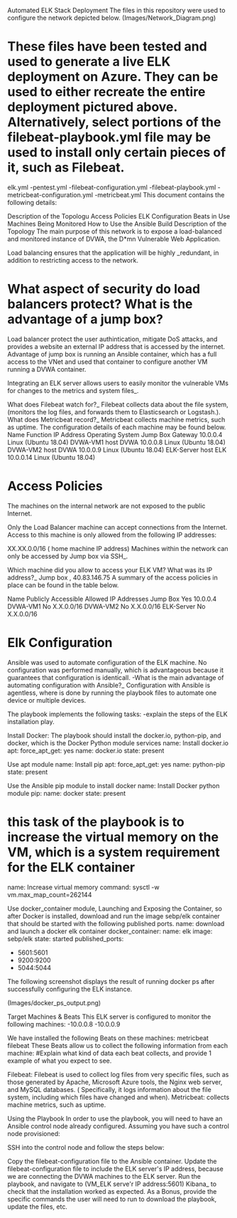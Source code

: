 Automated ELK Stack Deployment
The files in this repository were used to configure the network depicted below. 
(Images/Network_Diagram.png)

# These files have been tested and used to generate a live ELK deployment on Azure. They can be used to either recreate the entire deployment pictured above. Alternatively, select portions of the filebeat-playbook.yml file may be used to install only certain pieces of it, such as Filebeat.

elk.yml -pentest.yml -filebeat-configuration.yml -filebeat-playbook.yml -metricbeat-configuration.yml -metricbeat.yml
This document contains the following details:

Description of the Topologu
Access Policies
ELK Configuration
Beats in Use
Machines Being Monitored
How to Use the Ansible Build
Description of the Topology
The main purpose of this network is to expose a load-balanced and monitored instance of DVWA, the D*mn Vulnerable Web Application.

Load balancing ensures that the application will be highly _redundant, in addition to restricting access to the network.

# What aspect of security do load balancers protect? What is the advantage of a jump box? 
Load balancer protect the user authintication, mitigate DoS attacks, and provides a website an external IP address that is accessed by the internet. 
Advantage of jump box is running an Ansible container, which has a full access to the VNet and used that container to configure another VM running a DVWA container.

Integrating an ELK server allows users to easily monitor the vulnerable VMs for changes to the metrics and system files_.

What does Filebeat watch for?_ 
Filebeat collects data about the file system, (monitors the log files, and forwards them to Elasticsearch or Logstash.).
What does Metricbeat record?_ 
Metricbeat collects machine metrics, such as uptime. 
The configuration details of each machine may be found below.
Name	Function	IP Address	Operating System
Jump Box	Gateway	10.0.0.4	Linux (Ubuntu 18.04)
DVWA-VM1	host DVWA	10.0.0.8	Linux (Ubuntu 18.04)
DVWA-VM2	host DVWA	10.0.0.9	Linux (Ubuntu 18.04)
ELK-Server	host ELK	10.0.0.14	Linux (Ubuntu 18.04)

# Access Policies
The machines on the internal network are not exposed to the public Internet.

Only the Load Balancer machine can accept connections from the Internet. Access to this machine is only allowed from the following IP addresses:

XX.XX.0.0/16 ( home machine IP address)
Machines within the network can only be accessed by Jump box via SSH_.

Which machine did you allow to access your ELK VM? What was its IP address?_
Jump box , 40.83.146.75
A summary of the access policies in place can be found in the table below.

Name	Publicly Accessible	Allowed IP Addresses
Jump Box	Yes	10.0.0.4
DVWA-VM1	No	X.X.0.0/16
DVWA-VM2	No	X.X.0.0/16
ELK-Server	No	X.X.0.0/16

# Elk Configuration
Ansible was used to automate configuration of the ELK machine. No configuration was performed manually, which is advantageous because it guarantees that configuration is identicall.
-What is the main advantage of automating configuration with Ansible?_ 
Configuration with Ansible is agentless, where is done by running the playbook files to automate one device or multiple devices.

The playbook implements the following tasks: 
-explain the steps of the ELK installation play.

Install Docker: The playbook should install the docker.io, python-pip, and docker, which is the Docker Python module services
name: Install docker.io 
apt:
force_apt_get: yes 
name: docker.io 
state: present

Use apt module
name: Install pip
apt:
force_apt_get: yes 
name: python-pip
state: present

Use the Ansible pip module to install docker
name: Install Docker python module
pip:
name: docker
state: present

# this task of the playbook is to increase the virtual memory on the VM, which is a system requirement for the ELK container
name: Increase virtual memory 
command: sysctl -w vm.max_map_count=262144

Use docker_container module, Launching and Exposing the Container, so after Docker is installed, download and run the image sebp/elk container that should be started with the following published ports.
name: download and launch a docker elk container
docker_container:
name: elk
image: sebp/elk
state: started 
published_ports:
- 5601:5601 
- 9200:9200 
- 5044:5044

The following screenshot displays the result of running docker ps after successfully configuring the ELK instance.

(Images/docker_ps_output.png)

Target Machines & Beats
This ELK server is configured to monitor the following machines:
-10.0.0.8 
-10.0.0.9

We have installed the following Beats on these machines:
metricbeat
filebeat
These Beats allow us to collect the following information from each machine:
#Explain what kind of data each beat collects, and provide 1 example of what you expect to see.

Filebeat: 
Filebeat is used to collect log files from very specific files, such as those generated by Apache, Microsoft Azure tools, the Nginx web server, and MySQL databases.
( Specifically, it logs information about the file system, including which files have changed and when).
Metricbeat: collects machine metrics, such as uptime.

Using the Playbook
In order to use the playbook, you will need to have an Ansible control node already configured. Assuming you have such a control node provisioned:

SSH into the control node and follow the steps below:

Copy the filebeat-configuration file to the Ansible container.
Update the filebeat-configuration file to include the ELK server's IP address, because we are connecting the DVWA machines to the ELK server.
Run the playbook, and navigate to (VM_ELK serve'r IP address:5601) Kibana_ to check that the installation worked as expected.
As a Bonus, provide the specific commands the user will need to run to download the playbook, update the files, etc.
